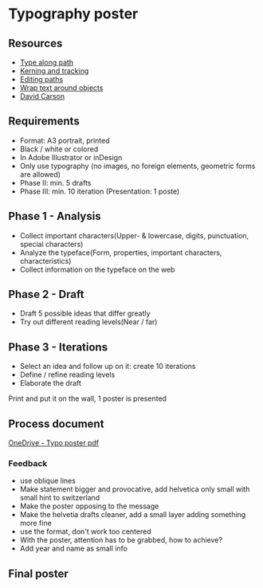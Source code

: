 # Typography poster

## Resources

- [Type along path](https://helpx.adobe.com/indesign/using/creating-type-path.html)
- [Kerning and tracking](https://helpx.adobe.com/indesign/using/kerning-tracking.html)
- [Editing paths](https://helpx.adobe.com/indesign/using/editing-paths.html)
- [Wrap text around objects](https://helpx.adobe.com/indesign/using/text-wrap.html)
- [David Carson](https://de.wikipedia.org/wiki/David_Carson_(Grafikdesigner))

## Requirements

- Format: A3 portrait, printed
- Black / white or colored
- In Adobe Illustrator or inDesign
- Only use typography (no images, no foreign elements, geometric forms are allowed)
- Phase II: min. 5 drafts
- Phase III: min. 10 iteration (Presentation: 1 poste)

## Phase 1 - Analysis

- Collect important characters(Upper- & lowercase, digits, punctuation, special characters)
- Analyze the typeface(Form, properties, important characters, characteristics)
- Collect information on the typeface on the web

## Phase 2 - Draft

- Draft 5 possible ideas that differ greatly
- Try out different reading levels(Near / far)

## Phase 3 - Iterations

- Select an idea and follow up on it: create 10 iterations
- Define / refine reading levels
- Elaborate the draft

Print and put it on the wall, 1 poster is presented

## Process document

[OneDrive - Typo poster pdf](https://1drv.ms/b/s!AhXU9c-vzziSm8wSylSwMMXdVJPJ1g?e=jug5bc)

### Feedback

- use oblique lines
- Make statement bigger and provocative, add helvetica only small with small hint to switzerland
- Make the poster opposing to the message
- Make the helvetia drafts cleaner, add a small layer adding something more fine
- use the format, don't work too centered
- With the poster, attention has to be grabbed, how to achieve?
- Add year and name as small info

## Final poster